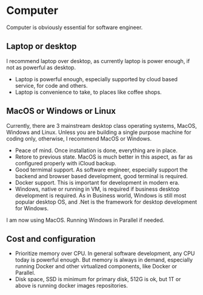 # Computer

Computer is obviously essential for software engineer.

## Laptop or desktop

I recommend laptop over desktop, as currently laptop is power enough, if not as powerful as desktop.

* Laptop is powerful enough, especially supported by cloud based service, for code and others.
* Laptop is convenience to take, to places like coffee shops.

## MacOS or Windows or Linux

Currently, there are 3 mainstream desktop class operating systems, MacOS, Windows and Linux. Unless you are building a single purpose machine for coding only, otherwise, I recommend MacOS or Windows.

* Peace of mind. Once installation is done, everything are in place.
* Retore to previous state. MacOS is much better in this aspect, as far as configured properly with iCloud backup.
* Good termimal support. As software engineer, especially support the backend and browser based development, good terminal is required.
* Docker support. This is important for development in modern era.
* Windows, native or running in VM, is required if business desktop development is required. As in Business world, Windows is still most popular desktop OS, and .Net is the framework for desktop development for Windows.

I am now using MacOS. Running Windows in Parallel if needed.

## Cost and configuration

* Prioritize memory over CPU. In general software development, any CPU today is powerful enough. But memory is always in demand, especially running Docker and other virtualized components, like Docker or Parallel.
* Disk space, SSD is minimum for primary disk, 512G is ok, but 1T or above is running docker images repositories.
